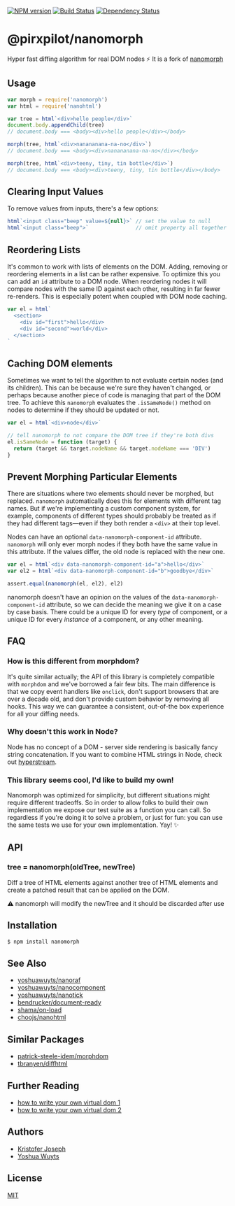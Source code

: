 [![NPM version][npm-image]][npm-url]
[![Build Status][build-image]][build-url]
[![Dependency Status][deps-image]][deps-url]

# @pirxpilot/nanomorph

Hyper fast diffing algorithm for real DOM nodes :zap:
It is a fork of [nanomorph](https://github.com/choojs/nanomorph)

## Usage
```js
var morph = require('nanomorph')
var html = require('nanohtml')

var tree = html`<div>hello people</div>`
document.body.appendChild(tree)
// document.body === <body><div>hello people</div></body>

morph(tree, html`<div>nanananana-na-no</div>`)
// document.body === <body><div>nanananana-na-no</div></body>

morph(tree, html`<div>teeny, tiny, tin bottle</div>`)
// document.body === <body><div>teeny, tiny, tin bottle</div></body>
```

## Clearing Input Values
To remove values from inputs, there's a few options:
```js
html`<input class="beep" value=${null}>` // set the value to null
html`<input class="beep">`               // omit property all together
```

## Reordering Lists
It's common to work with lists of elements on the DOM. Adding, removing or
reordering elements in a list can be rather expensive. To optimize this you can
add an `id` attribute to a DOM node. When reordering nodes it will compare
nodes with the same ID against each other, resulting in far fewer re-renders.
This is especially potent when coupled with DOM node caching.

```js
var el = html`
  <section>
    <div id="first">hello</div>
    <div id="second">world</div>
  </section>
`
```

## Caching DOM elements
Sometimes we want to tell the algorithm to not evaluate certain nodes (and its
children). This can be because we're sure they haven't changed, or perhaps
because another piece of code is managing that part of the DOM tree. To achieve
this `nanomorph` evaluates the `.isSameNode()` method on nodes to determine if
they should be updated or not.

```js
var el = html`<div>node</div>`

// tell nanomorph to not compare the DOM tree if they're both divs
el.isSameNode = function (target) {
  return (target && target.nodeName && target.nodeName === 'DIV')
}
```

## Prevent Morphing Particular Elements
There are situations where two elements should never be morphed, but replaced.
`nanomorph` automatically does this for elements with different tag names. But if
we're implementing a custom component system, for example, components of
different types should probably be treated as if they had different tags—even
if they both render a `<div>` at their top level.

Nodes can have an optional `data-nanomorph-component-id` attribute. `nanomorph`
will only ever morph nodes if they both have the same value in this attribute.
If the values differ, the old node is replaced with the new one.

```js
var el = html`<div data-nanomorph-component-id="a">hello</div>`
var el2 = html`<div data-nanomorph-component-id="b">goodbye</div>`

assert.equal(nanomorph(el, el2), el2)
```

nanomorph doesn't have an opinion on the values of the `data-nanomorph-component-id`
attribute, so we can decide the meaning we give it on a case by case basis. There
could be a unique ID for every _type_ of component, or a unique ID for every
_instance_ of a component, or any other meaning.

## FAQ
### How is this different from morphdom?
It's quite similar actually; the API of this library is completely compatible
with `morphdom` and we've borrowed a fair few bits. The main difference is that
we copy event handlers like `onclick`, don't support browsers that are over a
decade old, and don't provide custom behavior by removing all hooks. This way
we can guarantee a consistent, out-of-the box experience for all your diffing
needs.

### Why doesn't this work in Node?
Node has no concept of a DOM - server side rendering is basically fancy string
concatenation. If you want to combine HTML strings in Node, check out
[hyperstream][hyperstream].

### This library seems cool, I'd like to build my own!
Nanomorph was optimized for simplicity, but different situations might require
different tradeoffs. So in order to allow folks to build their own
implementation we expose our test suite as a function you can call. So
regardless if you're doing it to solve a problem, or just for fun: you can use
the same tests we use for your own implementation. Yay! :sparkles:

## API
### tree = nanomorph(oldTree, newTree)
Diff a tree of HTML elements against another tree of HTML elements and create
a patched result that can be applied on the DOM.

:warning: nanomorph will modify the newTree and it should be discarded after use

## Installation
```sh
$ npm install nanomorph
```

## See Also
- [yoshuawuyts/nanoraf](https://github.com/yoshuawuyts/nanoraf)
- [yoshuawuyts/nanocomponent](https://github.com/yoshuawuyts/nanocomponent)
- [yoshuawuyts/nanotick](https://github.com/yoshuawuyts/nanotick)
- [bendrucker/document-ready](https://github.com/bendrucker/document-ready)
- [shama/on-load](https://github.com/shama/on-load)
- [choojs/nanohtml](https://github.com/choojs/nanohtml)

## Similar Packages
- [patrick-steele-idem/morphdom](https://github.com/patrick-steele-idem/morphdom)
- [tbranyen/diffhtml](https://github.com/tbranyen/diffhtml)

## Further Reading
- [how to write your own virtual dom 1][own-vdom-1]
- [how to write your own virtual dom 2][own-vdom-2]

## Authors
- [Kristofer Joseph](https://github.com/kristoferjoseph)
- [Yoshua Wuyts](https://github.com/yoshuawuyts)

## License
[MIT](https://tldrlegal.com/license/mit-license)

[mt]: https://en.wikipedia.org/wiki/Merkle_tree
[own-vdom-1]: https://medium.com/@deathmood/how-to-write-your-own-virtual-dom-ee74acc13060
[own-vdom-2]: https://medium.com/@deathmood/write-your-virtual-dom-2-props-events-a957608f5c76
[hyperstream]: https://github.com/substack/hyperstream

[npm-image]: https://img.shields.io/npm/v/@pirxpilot/nanomorph
[npm-url]: https://npmjs.org/package/@pirxpilot/nanomorph

[build-url]: https://github.com/pirxpilot/nanomorph/actions/workflows/check.yaml
[build-image]: https://img.shields.io/github/workflow/status/pirxpilot/nanomorph/check

[deps-image]: https://img.shields.io/librariesio/release/npm/@pirxpilot/nanomorph
[deps-url]: https://libraries.io/npm/@pirxpilot%2Fnanomorph
